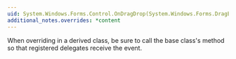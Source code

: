 ```yaml
---
uid: System.Windows.Forms.Control.OnDragDrop(System.Windows.Forms.DragEventArgs)
additional_notes.overrides: *content
---
```


<p>When overriding <xref href="System.Windows.Forms.Control.OnDragDrop(System.Windows.Forms.DragEventArgs)"></xref> in a derived class, be sure to call the base class's <xref href="System.Windows.Forms.Control.OnDragDrop(System.Windows.Forms.DragEventArgs)"></xref> method so that registered delegates receive the event.</p>


